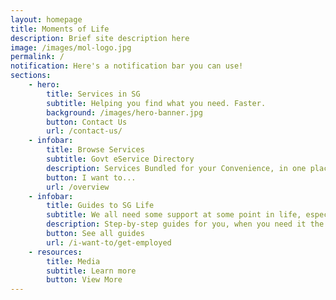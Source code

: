 ```yaml
---
layout: homepage
title: Moments of Life
description: Brief site description here
image: /images/mol-logo.jpg
permalink: /
notification: Here's a notification bar you can use!
sections:
    - hero:
        title: Services in SG
        subtitle: Helping you find what you need. Faster.
        background: /images/hero-banner.jpg
        button: Contact Us
        url: /contact-us/
    - infobar:
        title: Browse Services
        subtitle: Govt eService Directory
        description: Services Bundled for your Convenience, in one place
        button: I want to...
        url: /overview
    - infobar:
        title: Guides to SG Life
        subtitle: We all need some support at some point in life, especially at the key life stages. 
        description: Step-by-step guides for you, when you need it the most
        button: See all guides
        url: /i-want-to/get-employed
    - resources:
        title: Media
        subtitle: Learn more
        button: View More
---
```

